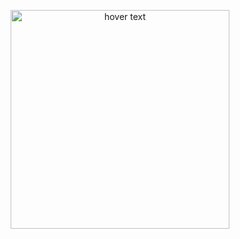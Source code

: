 <p align="center">
  <img src="assets/forecast.png" width="350" title="hover text">
  <!-- <img src="" width="350" alt="accessibility text"> -->
</p>